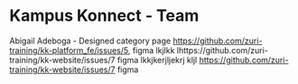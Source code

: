 # Kampus Konnect - Team

Abigail Adeboga - Designed category page https://github.com/zuri-training/kk-platform_fe/issues/5, figma 
                  lkjlkk lhttps://github.com/zuri-training/kk-website/issues/7 figma lkkjkerjljekrj
                  kljl https://github.com/zuri-training/kk-website/issues/7 figma 
                  

